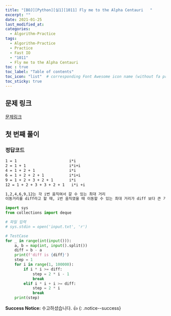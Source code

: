 ```yaml
---
title: "[BOJ][Python][실1][1011] Fly me to the Alpha Centauri   "
excerpt: ""
date: 2021-01-25
last_modified_at:
categories:
  - Algorithm-Practice
tags:
  - Algorithm-Practice
  - Practice
  - Fast IO
  - "1011"
  - Fly me to the Alpha Centauri 
toc : true
toc_label: "Table of contents"
toc_icon: "list"  # corresponding Font Awesome icon name (without fa prefix)
toc_sticky: true
---
```


## 문제 링크

[문제링크](https://www.acmicpc.net/problem/1011)  

## 첫 번째 풀이

### 정답코드  

```txt
1 = 1                       i*i
2 = 1 + 1                   i*i+i
4 = 1 + 2 + 1               i*i 
6 = 1 + 2 + 2 + 1           i*i+i 
9 = 1 + 2 + 3 + 2 + 1       i*i 
12 = 1 + 2 + 3 + 3 + 2 + 1   i*i +i

1,2,4,6,9,12는 각 i번 움직여서 갈 수 있는 최대 거리
이동거리를 diff라고 할 때, i번 움직였을 때 이동할 수 있는 최대 거리가 diff 보다 큰 가장 작은 i를 구하면 된다.  
```

```python
import sys
from collections import deque

# 파일 입력
# sys.stdin = open('input.txt', 'r')

# TestCase
for _ in range(int(input())):
    a, b = map(int, input().split())
    diff = b - a
    print(f'diff is {diff}')
    step = 1
    for i in range(1, 100000):
        if i * i >= diff:
            step = 2 * i - 1
            break
        elif i * i + i >= diff:
            step = 2 * i
            break
    print(step)

``` 



**Success Notice:**
수고하셨습니다. :+1:
{: .notice--success}